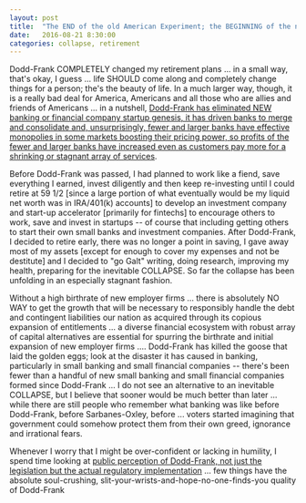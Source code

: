 ```yaml
---
layout: post
title:  "The END of the old American Experiment; the BEGINNING of the new American Experiment"
date:   2016-08-21 8:30:00
categories: collapse, retirement
---
```

Dodd-Frank COMPLETELY changed my retirement plans ... in a small way, that's okay, I guess ... life SHOULD come along and completely change things for a person; the's the beauty of life.  In a much larger way, though, it is a really bad deal for America, Americans and all those who are allies and friends of Americans ... in a nutshell, [Dodd-Frank has eliminated NEW banking or financial company startup genesis, it has driven banks to merge and consolidate and, unsurprisingly, fewer and larger banks have effective monopolies in some markets boosting their pricing power, so profits of the fewer and larger banks have increased even as customers pay more for a shrinking or stagnant array of services](http://www.wsj.com/articles/dodd-franks-effect-on-small-banks-is-muted-1443993212).

Before Dodd-Frank was passed, I had planned to work like a fiend, save everything I earned, invest diligently and then keep re-investing until I could retire at 59 1/2 [since a large portion of what eventually would be my liquid net worth was in IRA/401(k) accounts] to develop an investment company and start-up accelerator [primarily for fintechs] to encourage others to work, save and invest in startups -- of course that including getting others to start their own small banks and investment companies.  After Dodd-Frank, I decided to retire early, there was no longer a point in saving, I gave away most of my assets [except for enough to cover my expenses and not be destitute] and I decided to "go Galt" writing, doing research, improving my health, preparing for the inevitable COLLAPSE.  So far the collapse has been unfolding in an especially stagnant fashion.

Without a high birthrate of new employer firms ... there is absolutely NO WAY to get the growth that will be necessary to responsibly handle the debt and contingent liabilities our nation as acquired through its copious expansion of entitlements ... a diverse financial ecosystem with robust array of capital alternatives are essential for spurring the birthrate and initial expansion of new employer firms .... Dodd-Frank has killed the goose that laid the golden eggs; look at the disaster it has caused in banking, particularly in small banking and small financial companies -- there's been fewer than a handful of new small banking and small financial companies formed since Dodd-Frank ... I do not see an alternative to an inevitable COLLAPSE, but I believe that sooner would be much better than later ... while there are still people who remember what banking was like before Dodd-Frank, before Sarbanes-Oxley, before ... voters started imagining that government could somehow protect them from their own greed, ignorance and irrational fears.

Whenever I worry that I might be over-confident or lacking in humility, I spend time looking at [public perception of Dodd-Frank, not just the legislation but the actual regulatory implementation](https://en.wikipedia.org/wiki/Dodd%E2%80%93Frank_Wall_Street_Reform_and_Consumer_Protection_Act) ... few things have the absolute soul-crushing, slit-your-wrists-and-hope-no-one-finds-you quality of Dodd-Frank
